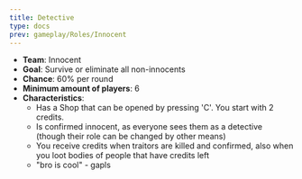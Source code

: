 ```yaml
---
title: Detective
type: docs
prev: gameplay/Roles/Innocent
---
```


- **Team**: Innocent
- **Goal**: Survive or eliminate all non-innocents
- **Chance**: 60% per round
- **Minimum amount of players**: 6
- **Characteristics**:
  - Has a Shop that can be opened by pressing 'C'. You start with 2 credits.
  - Is confirmed innocent, as everyone sees them as a detective (though their role can be changed by other means)
  - You receive credits when traitors are killed and confirmed, also when you loot bodies of people that have credits left
  - "bro is cool" - gapls
